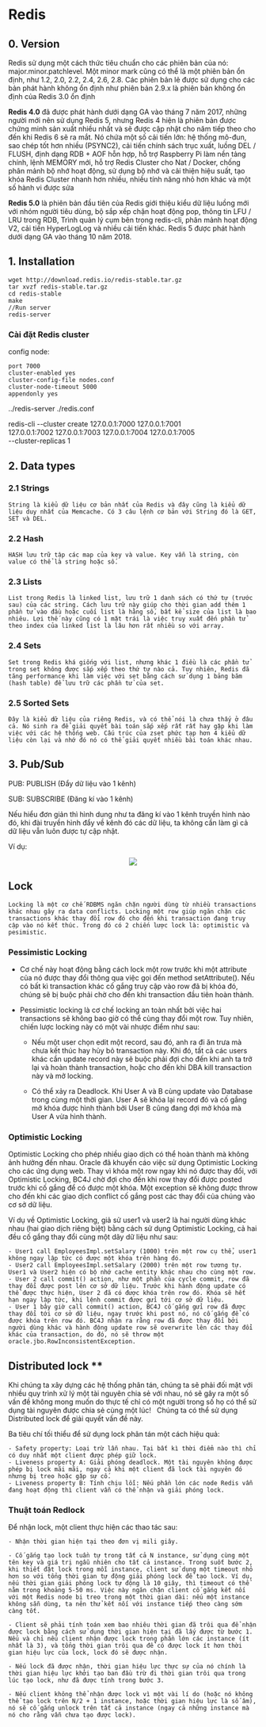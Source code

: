 # Redis 
## 0. Version
Redis sử dụng một cách thức tiêu chuẩn cho các phiên bản của nó: major.minor.patchlevel. Một minor mark cũng có thể là một phiên bản ổn định, như 1.2, 2.0, 2.2, 2.4, 2.6, 2.8. Các phiên bản lẻ được sử dụng cho các bản phát hành không ổn định như phiên bản 2.9.x là phiên bản không ổn định của Redis 3.0 ổn định

**Redis 4.0** đã được phát hành dưới dạng GA vào tháng 7 năm 2017, những người mới nên sử dụng Redis 5, nhưng Redis 4 hiện là phiên bản được chứng minh sản xuất nhiều nhất và sẽ được cập nhật cho năm tiếp theo cho đến khi Redis 6 sẽ ra mắt. Nó chứa một số cải tiến lớn: hệ thống mô-đun, sao chép tốt hơn nhiều (PSYNC2), cải tiến chính sách trục xuất, luồng DEL / FLUSH, định dạng RDB + AOF hỗn hợp, hỗ trợ Raspberry Pi làm nền tảng chính, lệnh MEMORY mới, hỗ trợ Redis Cluster cho Nat / Docker, chống phân mảnh bộ nhớ hoạt động, sử dụng bộ nhớ và cải thiện hiệu suất, tạo khóa Redis Cluster nhanh hơn nhiều, nhiều tính năng nhỏ hơn khác và một số hành vi được sửa

**Redis 5.0** là phiên bản đầu tiên của Redis giới thiệu kiểu dữ liệu luồng mới với nhóm người tiêu dùng, bộ sắp xếp chặn hoạt động pop, thông tin LFU / LRU trong RDB, Trình quản lý cụm bên trong redis-cli, phân mảnh hoạt động V2, cải tiến HyperLogLog và nhiều cải tiến khác. Redis 5 được phát hành dưới dạng GA vào tháng 10 năm 2018.
## 1. Installation
    wget http://download.redis.io/redis-stable.tar.gz
    tar xvzf redis-stable.tar.gz
    cd redis-stable
    make
    //Run server
    redis-server

### Cài đặt Redis cluster
config node:

    port 7000
    cluster-enabled yes
    cluster-config-file nodes.conf
    cluster-node-timeout 5000
    appendonly yes


../redis-server ./redis.conf

redis-cli --cluster create 127.0.0.1:7000 127.0.0.1:7001 \
127.0.0.1:7002 127.0.0.1:7003 127.0.0.1:7004 127.0.0.1:7005 \
--cluster-replicas 1

## 2. Data types

### 2.1 Strings
    String là kiểu dữ liệu cơ bản nhất của Redis và đây cũng là kiểu dữ liệu duy nhất của Memcache. Có 3 câu lệnh cơ bản với String đó là GET, SET và DEL.

### 2.2 Hash
    HASH lưu trữ tập các map của key và value. Key vẫn là string, còn value có thể là string hoặc số. 

### 2.3 Lists
    List trong Redis là linked list, lưu trữ 1 danh sách có thứ tự (trước sau) của các string. Cách lưu trữ này giúp cho thời gian add thêm 1 phần tử vào đầu hoặc cuối list là hằng số, bất kể size của list là bao nhiêu. Lợi thế này cũng có 1 mặt trái là việc truy xuất đến phần tử theo index của linked list là lâu hơn rất nhiều so với array.


### 2.4 Sets
    Set trong Redis khá giống với list, nhưng khác 1 điều là các phần tử trong set không được sắp xếp theo thứ tự nào cả. Tuy nhiên, Redis đã tăng performance khi làm việc với set bằng cách sử dụng 1 bảng băm (hash table) để lưu trữ các phần tử của set.


### 2.5 Sorted Sets
    Đây là kiểu dữ liệu của riêng Redis, và có thể nói là chưa thấy ở đâu cả. Nó sinh ra để giải quyết bài toán sắp xếp rất rất hay gặp khi làm việc với các hệ thống web. Cấu trúc của zset phức tạp hơn 4 kiểu dữ liệu còn lại và nhớ đó nó có thể giải quyết nhiều bài toán khác nhau.


## 3. Pub/Sub

PUB: PUBLISH (Đẩy dữ liệu vào 1 kênh)

SUB:  SUBSCRIBE (Đăng kí vào 1 kênh)

Nếu hiểu đơn giản thì hình dung như ta đăng kí vào 1 kênh truyền hình nào đó, khi đài truyền hình đẩy về kênh đó các dữ liệu, ta không cần làm gì cả dữ liệu vẫn luôn được tự cập nhật.

Ví dụ: 
<div align="center">
    <img src="img/pubsub.png" />
</div>


## Lock

    Locking là một cơ chế RDBMS ngăn chặn người dùng từ nhiều transactions khác nhau gây ra data conflicts. Locking một row giúp ngăn chặn các transactions khác thay đổi row đó cho đến khi transaction đang truy cập vào nó kết thúc. Trong đó có 2 chiến lược lock là: optimistic và pesimistic. 

### Pessimistic Locking

- Cơ chế này hoạt động bằng cách lock một row trước khi một attribute của nó được thay đổi thông qua việc gọi đến method setAttribute(). Nếu có bất kì transaction khác cố gắng truy cập vào row đã bị khóa đó, chúng sẽ bị buộc phải chờ cho đến khi transaction đầu tiên hoàn thành. 

- Pessimistic locking là cơ chế locking an toàn nhất bởi việc hai transactions sẽ không bao giờ có thể cùng thay đổi một row. Tuy nhiên, chiến lược locking này có một vài nhược điểm như sau:
    - Nếu một user chọn edit một record, sau đó, anh ra đi ăn trưa mà chưa kết thúc hay hủy bỏ transaction này. Khi đó, tất cả các users khác cần update record này sẽ buộc phải đợi cho đến khi anh ta trở lại và hoàn thành transaction, hoặc cho đến khi DBA kill transaction này và mở locking.

    - Có thể xảy ra Deadlock. Khi User A và B cùng update vào Database trong cùng một thời gian. User A sẽ khóa lại record đó và cố gắng mở khóa được hình thành bởi User B cũng đang đợi mở khóa mà User A vừa hình thành.

### Optimistic Locking

Optimistic Locking cho phép nhiều giao dịch có thể hoàn thành mà không ảnh hưởng đến nhau. Oracle đã khuyến cáo việc sử dụng Optimistic Locking cho các ứng dụng web. Thay vì khóa một row ngay khi nó được thay đổi, với Optimistic Locking, BC4J chờ đợi cho đến khi row thay đổi được posted trước khi cố gắng để có được một khóa. Một exception sẽ không được throw cho đến khi các giao dịch conflict cố gắng post các thay đổi của chúng vào cơ sở dữ liệu.

Ví dụ về Optimistic Locking, giả sử user1 và user2 là hai người dùng khác nhau (hai giao dịch riêng biệt) bằng cách sử dụng Optimistic Locking, cả hai đều cố gắng thay đổi cùng một dãy dữ liệu như sau:

    - User1 call EmployeesImpl.setSalary (1000) trên một row cụ thể, user1 không ngay lập tức có được một khóa trên hàng đó.
    - User2 call EmployeesImpl.setSalary (2000) trên một row tương tự. User1 và User2 hiện có bộ nhớ cache entity khác nhau cho cùng một row.
    - User 2 call commit() action, như một phần của cycle commit, row đã thay đổi được post lên cơ sở dữ liệu. Trước khi hành động update có thể được thực hiện, User 2 đã có được khóa trên row đó. Khóa sẽ hết hạn ngay lập tức, khi lệnh commit được gửi tới cơ sở dữ liệu.
    - User 1 bây giờ call commit() action, BC4J cố gắng gửi row đã được thay đổi tới cơ sở dữ liệu, ngay trước khi post nó, nó cố gắng để có được khóa trên row đó. BC4J nhận ra rằng row đã được thay đổi bởi người dùng khác và hành động update row sẽ overwrite lên các thay đổi khác của transaction, do đó, nó sẽ throw một oracle.jbo.RowInconsistentException.

##  Distributed lock **
Khi chúng ta xây dựng các hệ thống phân tán, chúng ta sẽ phải đối mặt với nhiều quy trình xử lý một tài nguyên chia sẻ với nhau, nó sẽ gây ra một số vấn đề không mong muốn do thực tế chỉ có một người trong số họ có thể sử dụng tài nguyên được chia sẻ cùng một lúc!
 
Chúng  ta có thể sử dụng Distributed lock để giải quyết vấn đề này.

Ba tiêu chí tối thiểu để sử dụng lock phân tán một cách hiệu quả:

    - Safety property: Loại trừ lẫn nhau. Tại bất kì thời điểm nào thì chỉ có duy nhất một client được phép giữ lock.
    - Liveness property A: Giải phóng deadlock. Một tài nguyên không được phép bị lock mãi mãi, ngay cả khi một client đã lock tài nguyên đó nhưng bị treo hoặc gặp sự cố.
    - Liveness property B: Tính chịu lỗi: Nếu phần lớn các node Redis vẫn đang hoạt động thì client vẫn có thể nhận và giải phóng lock.

### Thuật toán Redlock
Để nhận lock, một client thực hiện các thao tác sau:

    - Nhận thời gian hiện tại theo đơn vị mili giây.

    - Cố gắng tạo lock tuần tự trong tất cả N instance, sử dụng cùng một tên key và giá trị ngẫu nhiên cho tất cả instance. Trong suốt bước 2, khi thiết đặt lock trong mỗi instance, client sử dụng một timeout nhỏ hơn so với tổng thời gian tự động giải phóng lock để tạo lock. Ví dụ, nếu thời gian giải phóng lock tự động là 10 giây, thì timeout có thể nằm trong khoảng 5-50 ms. Việc này ngăn chặn client cố gắng kết nối với một Redis node bị treo trong một thời gian dài: nếu một instance không sẵn dùng, ta nên thử kết nối với instance tiếp theo càng sớm càng tốt.

    - Client sẽ phải tính toán xem bao nhiêu thời gian đã trôi qua để nhận được lock bằng cách sử dụng thời gian hiện tại đã lấy được từ bước 1. Nếu và chỉ nếu client nhận được lock trong phần lớn các instance (ít nhất là 3), và tổng thời gian trôi qua để có được lock ít hơn thời gian hiệu lực của lock, lock đó sẽ được nhận.

    - Nếu lock đã được nhận, thời gian hiệu lực thực sự của nó chính là thời gian hiệu lực khởi tạo ban đầu trừ đi thời gian trôi qua trong lúc tạo lock, như đã được tính trong bước 3.
    
    - Nếu client không thể nhận được lock vì một vài lí do (hoặc nó không thể tạo lock trên N/2 + 1 instance, hoặc thời gian hiệu lực là số âm), nó sẽ cố gắng unlock trên tất cả instance (ngay cả những instance mà nó cho rằng vẫn chưa tạo được lock).
